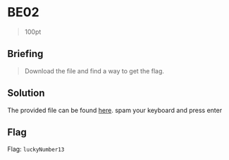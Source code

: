 # BE02
> 100pt

## Briefing
> Download the file and find a way to get the flag.

## Solution
The provided file can be found [here](be02.zip).
spam your keyboard and press enter 
## Flag
Flag: `luckyNumber13`

